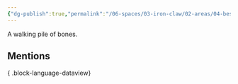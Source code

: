 ```yaml
---
{"dg-publish":true,"permalink":"/06-spaces/03-iron-claw/02-areas/04-bestiary/02-undead/skeleton/","title":"Skeleton"}
---
```



A walking pile of bones.

## Mentions


{ .block-language-dataview}
